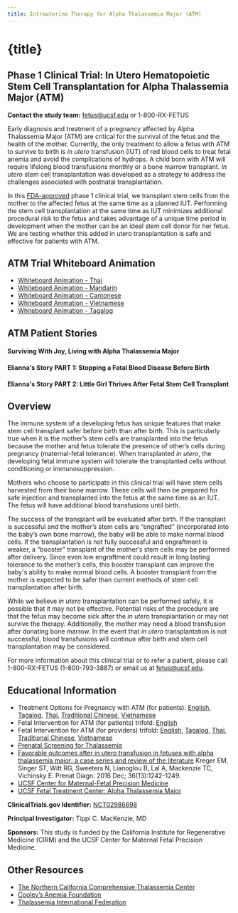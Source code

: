 ```yaml
---
title: Intrauterine Therapy for Alpha Thalassemia Major (ATM)
---
```


# {title}

## Phase 1 Clinical Trial: In Utero Hematopoietic Stem Cell Transplantation for Alpha Thalassemia Major (ATM)

**Contact the study team:** [fetus@ucsf.edu](mailto:fetus@ucsf.edu) or 1-800-RX-FETUS

Early diagnosis and treatment of a pregnancy affected by Alpha Thalassemia Major (ATM) are critical for the survival of the fetus and the health of the mother. Currently, the only treatment to allow a fetus with ATM to survive to birth is _in utero_ transfusion (IUT) of red blood cells to treat fetal anemia and avoid the complications of hydrops. A child born with ATM will require lifelong blood transfusions monthly or a bone marrow transplant. _In utero_ stem cell transplantation was developed as a strategy to address the challenges associated with postnatal transplantation.

In this [FDA-approved](https://clinicaltrials.gov/ct2/show/NCT02986698) phase 1 clinical trial, we transplant stem cells from the mother to the affected fetus at the same time as a planned IUT. Performing the stem cell transplantation at the same time as IUT minimizes additional procedural risk to the fetus and takes advantage of a unique time period in development when the mother can be an ideal stem cell donor for her fetus. We are testing whether this added in utero transplantation is safe and effective for patients with ATM.

## ATM Trial Whiteboard Animation

<VideoEmbed videoId="TXh1zfd21T8" player="youtube" />

- [Whiteboard Animation - Thai](https://vimeo.com/310165901)
- [Whiteboard Animation - Mandarin](https://vimeo.com/310162934)
- [Whiteboard Animation - Cantonese](https://vimeo.com/319945101)
- [Whiteboard Animation - Vietnamese](https://vimeo.com/310164769)
- [Whiteboard Animation - Tagalog](https://vimeo.com/310167576)

## ATM Patient Stories

#### Surviving With Joy, Living with Alpha Thalassemia Major

<VideoEmbed videoId="9pp9xD4sdp0" player="youtube" />

#### Elianna's Story PART 1: Stopping a Fatal Blood Disease Before Birth

<VideoEmbed videoId="295220171" player="vimeo" />

#### Elianna's Story PART 2: Little Girl Thrives After Fetal Stem Cell Transplant

<VideoEmbed videoId="361864868" player="vimeo" />

## Overview

The immune system of a developing fetus has unique features that make stem cell transplant safer before birth than after birth. This is particularly true when it is the mother’s stem cells are transplanted into the fetus because the mother and fetus tolerate the presence of other’s cells during pregnancy (maternal-fetal tolerance). When transplanted _in utero_, the developing fetal immune system will tolerate the transplanted cells without conditioning or immunosuppression.

Mothers who choose to participate in this clinical trial will have stem cells harvested from their bone marrow. These cells will then be prepared for safe injection and transplanted into the fetus at the same time as an IUT. The fetus will have additional blood transfusions until birth.

The success of the transplant will be evaluated after birth. If the transplant is successful and the mother’s stem cells are “engrafted” (incorporated into the baby’s own bone marrow), the baby will be able to make normal blood cells. If the transplantation is not fully successful and engraftment is weaker, a “booster” transplant of the mother’s stem cells may be performed after delivery. Since even low engraftment could result in long lasting tolerance to the mother’s cells, this booster transplant can improve the baby's ability to make normal blood cells. A booster transplant from the mother is expected to be safer than current methods of stem cell transplantation after birth.

While we believe _in utero_ transplantation can be performed safely, it is possible that it may not be effective. Potential risks of the procedure are that the fetus may become sick after the _in utero_ transplantation or may not survive the therapy. Additionally, the mother may need a blood transfusion after donating bone marrow. In the event that _in utero_ transplantation is not successful, blood transfusions will continue after birth and stem cell transplantation may be considered.

For more information about this clinical trial or to refer a patient, please call 1-800-RX-FETUS (1-800-793-3887) or email us at [fetus@ucsf.edu](mailto:fetus@ucsf.edu).

## Educational Information

- Treatment Options for Pregnancy with ATM (for patients): [English](/pdfs/PatientATMbrochure.pdf), [Tagalog](/pdfs/PatientATMbrochure_tl_LR.pdf), [Thai](/pdfs/PatientATMbrochure_Thai_HR.pdf), [Traditional Chinese](/pdfs/PatientATMbrochure_zh-tw_HR.pdf), [Vietnamese](/pdfs/PatientATMbrochure_VI_LR.pdf)
- Fetal Intervention for ATM (for patients) trifold: [English](/pdfs/ATM-Patient-brochure-2018-07-trifold.pdf)
- Fetal Intervention for ATM (for providers) trifold: [English](/pdfs/AlphaThalassemiaMajorbrochureforproviders.pdf), [Tagalog](/pdfs/AlphaThalassemiaMajorbrochureforproviders_tl_LR.pdf), [Thai](/pdfs/AlphaThalassemiaMajorbrochureforproviders_Thai_LR.pdf), [Traditional Chinese](/pdfs/AlphaThalassemiaMajorbrochureforproviders_zh-tw_LR.pdf), [Vietnamese](/pdfs/AlphaThalassemiaMajorbrochureforproviders_VI_LR.pdf)
- [Prenatal Screening for Thalassemia](/pdfs/FTC-prenatal-screening-thalassemia-Jan2021.pdf)
- [Favorable outcomes after in utero transfusion in fetuses with alpha thalassemia major: a case series and review of the literature](https://obgyn.onlinelibrary.wiley.com/doi/abs/10.1002/pd.4966?author_access_token=AD8EXxvp_2HenylHjgLpRU4keas67K9QMdWULTWMo8MMxzoh6LfQA-BIjaWGCPWRKZk6Dn-53kIeGR6-sPqX1xiijY7-N8rQeNChEvJVS155PBUfst-5WbFcB6qQv890) Kreger EM, Singer ST, Witt RG, Sweeters N, Lianoglou B, Lal A, Mackenzie TC, Vichinsky E. Prenat Diagn. 2016 Dec; 36(13):1242-1249.
- [UCSF Center for Maternal-Fetal Precision Medicine](https://mfprecision.ucsf.edu)
- [UCSF Fetal Treatment Center: Alpha Thalassemia Major](https://fetus.ucsf.edu/alpha-thalassemia)

**ClinicalTrials.gov Identifier:** [NCT02986698](https://clinicaltrials.gov/ct2/show/NCT02986698)

**Principal Investigator:** Tippi C. MacKenzie, MD

**Sponsors:** This study is funded by the California Institute for Regenerative Medicine (CIRM) and the UCSF Center for Maternal Fetal Precision Medicine.

## Other Resources

- [The Northern California Comprehensive Thalassemia Center](https://thalassemia.com)
- [Cooley’s Anemia Foundation](https://www.thalassemia.org)
- [Thalassemia International Federation](https://thalassaemia.org.cy)

<script>
    import VideoEmbed from "../components/VideoEmbed.svelte"
</script>
